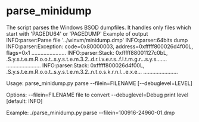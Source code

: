 # parse_minidump

The script parses the Windows BSOD dumpfiles. It handles only files which start with 
'PAGEDU64' or 'PAGEDUMP'
Example of output
INFO:parser:Parse file '../winvm/minidump.dmp'
INFO:parser:64bits dump
INFO:parser:Exception: code=0x80000003, address=0xfffff800026d4f00L, flags=0x1
.......................
INFO:parser:Stack: 0xfffff88001127c0bL, \.S.y.s.t.e.m.R.o.o.t.\.s.y.s.t.e.m.3.2.\.d.r.i.v.e.r.s.\.f.l.t.m.g.r...s.y.s.......
.......................
INFO:parser:Stack: 0xfffff800026d4f00L, \.S.y.s.t.e.m.R.o.o.t.\.s.y.s.t.e.m.3.2.\.n.t.o.s.k.r.n.l...e.x.e...
.......................

Usage:
    parse_minidump.py parse --filein=FILENAME [--debuglevel=LEVEL] 


Options:
    --filein=FILENAME file to convert
    --debuglevel=Debug print level [default: INFO]

Example:
    ./parse_minidump.py parse --filein=100916-24960-01.dmp 
